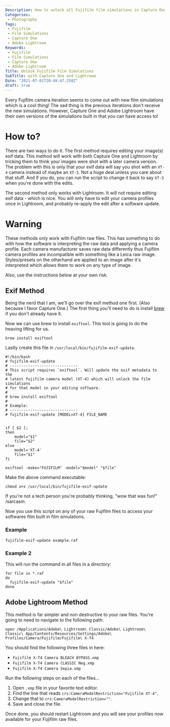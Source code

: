 ```yaml
---
Description: How to unlock all Fujifilm film simulations in Capture One or Lightroom.
Categories:
 - Photography
Tags:
 - Fujifilm
 - Film Simulations
 - Capture One
 - Adobe Lightroom
Keywords:
 - Fujifilm
 - Film Simulations
 - Capture One
 - Adobe Lightroom
Title: Unlock Fujifilm Film Simulations
SubTitle: with Capture One and Lightroom
Date: "2021-07-01T20:48:47.258Z"
draft: true
---
```


[1]: https://brew.sh/ "Homebrew"

Every Fujifilm camera iteration seems to come out with new film simulations which is a cool thing! The sad thing is the previous iterations don't receive the new simulations. However, Capture One and Adobe Lightroom have their own versions of the simulations built in that you can have access to!

<!--more-->

# How to?

There are two ways to do it. The first method requires editing your image(s) exif data. This method will work with both Capture One and Lightroom by tricking them to think your images were shot with a later camera version. The problem with this is only that your exif data will say you shot with an `XT-4` camera instead of maybe an `XT-3`. Not a huge deal unless you care about that stuff. And if you do, you can run the script to change it back to say `XT-3` when you're done with the edits.

The second method only works with Lightroom. It will not require editing exif data - which is nice. You will only have to edit your camera profiles once in Lightroom, and probably re-apply the edit after a software update.

# Warning

These methods only work with Fujifilm raw files. This has something to do with how the software is interpreting the raw data and applying a camera profile. Each camera manufacturer saves raw data differently thus Fujifilm camera profiles are incompatible with something like a Leica raw image. Styles/presets on the otherhand are applied to an image after it's interpreted which allows them to work on any type of image.

Also, use the instructions below at your own risk.


## Exif Method

Being the nerd that I am, we'll go over the exif method one first. (Also because I favor Capture One.) The first thing you'll need to do is install [brew][1] if you don't already have it.

Now we can use brew to install `exiftool`. This tool is going to do the heaving lifting for us.

<pre><code class="language-bash" title="exiftoo.sh">brew install exiftool</code></pre>

Lastly create this file in `/usr/local/bin/fujifilm-exif-update`.

<pre><code class="language-bash" title="fujifilm-exit-update.sh">#!/bin/bash
# fujifilm-exif-update
# ------------------------------
# This script requires `exiftool`. Will update the exif metadata to the
# latest fujifilm camera model (XT-4) which will unlock the film simulations
# for that model in your editing software.
#
# brew install exiftool
#
# Example:
# ------------------------------
# fujifilm-exif-update [MODEL=XT-4] FILE_NAME 


if [ $2 ];
then
    model="$1"
    file="$2"
else
    model='XT-4'
    file="$1"
fi

exiftool -make="FUJIFILM" -model="$model" "$file"</code></pre>

Make the above command executable:

<pre><code class="language-bash">chmod u+x /usr/local/bin/fujifilm-exif-update</code></pre>

If you're not a tech person you're probably thinking, "wow that was fun!" /sarcasm.

Now you use this script on any of your raw Fujifilm files to access your softwares film built in film simulations.

### Example

<pre><code class="language-bash">fujifilm-exif-update example.raf</code></pre>

### Example 2
This will run the command in all files in a directory:

<pre><code class="language-bash">for file in *.raf
do
  fujifilm-exif-update "$file"
done</code></pre>

## Adobe Lightroom Method

This method is far simpler and non destructive to your raw files. You're going to need to navigate to the following path:

<pre><code class="language-bash">open /Applications/Adobe\ Lightroom\ Classic/Adobe\ Lightroom\ Classic\ App/Contents/Resources/Settings/Adobe\ Profiles/Camera/Fujifilm/Fujifilm\ X-T4</code></pre>

You should find the following three files in here:

* `Fujifilm X-T4 Camera BLEACH BYPASS.xmp`
* `Fujifilm X-T4 Camera CLASSIC Neg.xmp`
* `Fujifilm X-T4 Camera Sepia.xmp`

Run the following steps on each of the files...

1. Open `.xmp` file in your favorite text editor.
2. Find the line that reads `crs:CameraModelRestriction="Fujifilm XT-4"`.
3. Change that to `crs:CameraModelRestriction=""`.
4. Save and close the file.

Once done, you should restart Lightroom and you will see your profiles now available for your Fujifilm raw files.